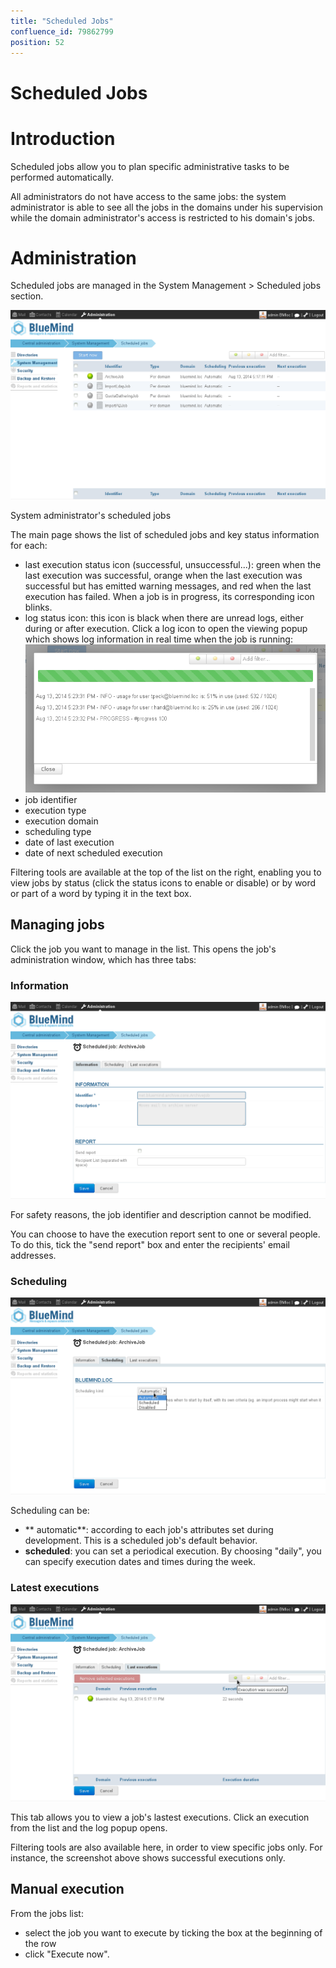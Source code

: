 ```yaml
---
title: "Scheduled Jobs"
confluence_id: 79862799
position: 52
---
```

# Scheduled Jobs


# Introduction

Scheduled jobs allow you to plan specific administrative tasks to be performed automatically.

All administrators do not have access to the same jobs: the system administrator is able to see all the jobs in the domains under his supervision while the domain administrator's access is restricted to his domain's jobs.


# Administration

Scheduled jobs are managed in the System Management > Scheduled jobs section.


![](../../attachments/79862799/79862800.png)


System administrator's scheduled jobs


The main page shows the list of scheduled jobs and key status information for each:

- last execution status icon (successful, unsuccessful...): green when the last execution was successful, orange when the last execution was successful but has emitted warning messages, and red when the last execution has failed. When a job is in progress, its corresponding icon blinks.
- log status icon: this icon is black when there are unread logs, either during or after execution. Click a log icon to open the viewing popup which shows log information in real time when the job is running:![](../../attachments/79862799/79862802.png)
- job identifier
- execution type
- execution domain
- scheduling type
- date of last execution
- date of next scheduled execution


Filtering tools are available at the top of the list on the right, enabling you to view jobs by status (click the status icons to enable or disable) or by word or part of a word by typing it in the text box.

## Managing jobs

Click the job you want to manage in the list. This opens the job's administration window, which has three tabs:

### Information

![](../../attachments/79862799/79862803.png)

For safety reasons, the job identifier and description cannot be modified.

You can choose to have the execution report sent to one or several people. To do this, tick the "send report" box and enter the recipients' email addresses.

### Scheduling

![](../../attachments/79862799/79862804.png)

Scheduling can be:

- ** automatic**: according to each job's attributes set during development. This is a scheduled job's default behavior.
- **scheduled**: you can set a periodical execution. By choosing "daily", you can specify execution dates and times during the week.


### Latest executions

![](../../attachments/79862799/79862805.png)

This tab allows you to view a job's lastest executions. Click an execution from the list and the log popup opens.

Filtering tools are also available here, in order to view specific jobs only. For instance, the screenshot above shows successful executions only.

## Manual execution

From the jobs list:

- select the job you want to execute by ticking the box at the beginning of the row
- click "Execute now".


